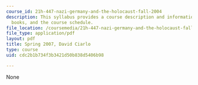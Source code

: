 ```yaml
---
course_id: 21h-447-nazi-germany-and-the-holocaust-fall-2004
description: This syllabus provides a course description and information on grading,
  books, and the course schedule.
file_location: /coursemedia/21h-447-nazi-germany-and-the-holocaust-fall-2004/cdc2b1b734f3b3421d50b838d5406b98_MIT21H_447f04_sylls07.pdf
file_type: application/pdf
layout: pdf
title: Spring 2007, David Ciarlo
type: course
uid: cdc2b1b734f3b3421d50b838d5406b98

---
```

None